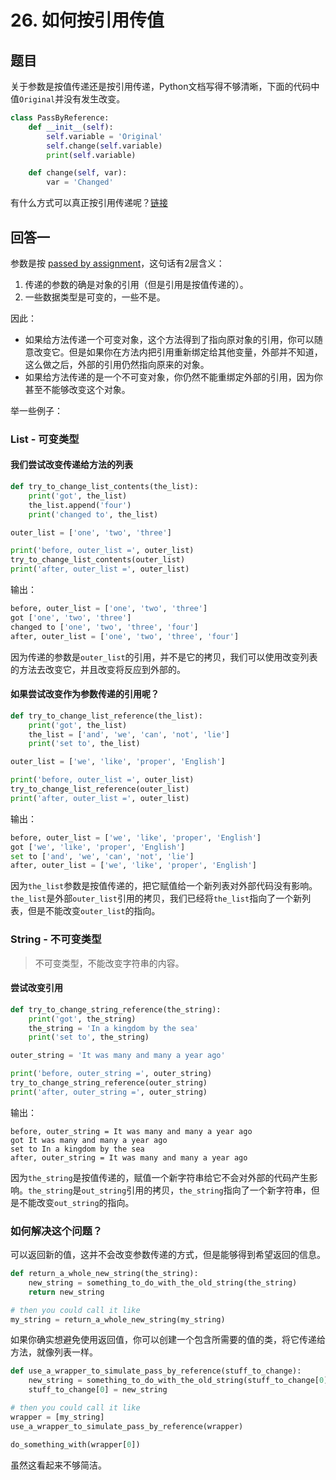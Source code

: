 # 26. 如何按引用传值

## 题目

关于参数是按值传递还是按引用传递，Python文档写得不够清晰，下面的代码中值`Original`并没有发生改变。

```python
class PassByReference:
    def __init__(self):
        self.variable = 'Original'
        self.change(self.variable)
        print(self.variable)

    def change(self, var):
        var = 'Changed'
```

有什么方式可以真正按引用传递呢？[链接](https://stackoverflow.com/questions/986006/how-do-i-pass-a-variable-by-reference)

## 回答一

参数是按 [passed by assignment](http://docs.python.org/3/faq/programming.html#how-do-i-write-a-function-with-output-parameters-call-by-reference)，这句话有2层含义：

1. 传递的参数的确是对象的引用（但是引用是按值传递的）。
2. 一些数据类型是可变的，一些不是。

因此：

- 如果给方法传递一个可变对象，这个方法得到了指向原对象的引用，你可以随意改变它。但是如果你在方法内把引用重新绑定给其他变量，外部并不知道，这么做之后，外部的引用仍然指向原来的对象。
- 如果给方法传递的是一个不可变对象，你仍然不能重绑定外部的引用，因为你甚至不能够改变这个对象。

举一些例子：

### List - 可变类型

#### 我们尝试改变传递给方法的列表

```python
def try_to_change_list_contents(the_list):
    print('got', the_list)
    the_list.append('four')
    print('changed to', the_list)

outer_list = ['one', 'two', 'three']

print('before, outer_list =', outer_list)
try_to_change_list_contents(outer_list)
print('after, outer_list =', outer_list)
```

输出：

```python
before, outer_list = ['one', 'two', 'three']
got ['one', 'two', 'three']
changed to ['one', 'two', 'three', 'four']
after, outer_list = ['one', 'two', 'three', 'four']
```

因为传递的参数是`outer_list`的引用，并不是它的拷贝，我们可以使用改变列表的方法去改变它，并且改变将反应到外部的。

#### 如果尝试改变作为参数传递的引用呢？

```python
def try_to_change_list_reference(the_list):
    print('got', the_list)
    the_list = ['and', 'we', 'can', 'not', 'lie']
    print('set to', the_list)

outer_list = ['we', 'like', 'proper', 'English']

print('before, outer_list =', outer_list)
try_to_change_list_reference(outer_list)
print('after, outer_list =', outer_list)
```

输出：

```python
before, outer_list = ['we', 'like', 'proper', 'English']
got ['we', 'like', 'proper', 'English']
set to ['and', 'we', 'can', 'not', 'lie']
after, outer_list = ['we', 'like', 'proper', 'English']
```

因为`the_list`参数是按值传递的，把它赋值给一个新列表对外部代码没有影响。`the_list`是外部`outer_list`引用的拷贝，我们已经将`the_list`指向了一个新列表，但是不能改变`outer_list`的指向。

### String - 不可变类型

> 不可变类型，不能改变字符串的内容。

#### 尝试改变引用

```python
def try_to_change_string_reference(the_string):
    print('got', the_string)
    the_string = 'In a kingdom by the sea'
    print('set to', the_string)

outer_string = 'It was many and many a year ago'

print('before, outer_string =', outer_string)
try_to_change_string_reference(outer_string)
print('after, outer_string =', outer_string)
```

输出：

```shell
before, outer_string = It was many and many a year ago
got It was many and many a year ago
set to In a kingdom by the sea
after, outer_string = It was many and many a year ago
```

因为`the_string`是按值传递的，赋值一个新字符串给它不会对外部的代码产生影响。`the_string`是`out_string`引用的拷贝，`the_string`指向了一个新字符串，但是不能改变`out_string`的指向。

### 如何解决这个问题？

可以返回新的值，这并不会改变参数传递的方式，但是能够得到希望返回的信息。

```python
def return_a_whole_new_string(the_string):
    new_string = something_to_do_with_the_old_string(the_string)
    return new_string

# then you could call it like
my_string = return_a_whole_new_string(my_string)
```

如果你确实想避免使用返回值，你可以创建一个包含所需要的值的类，将它传递给方法，就像列表一样。

```python
def use_a_wrapper_to_simulate_pass_by_reference(stuff_to_change):
    new_string = something_to_do_with_the_old_string(stuff_to_change[0])
    stuff_to_change[0] = new_string

# then you could call it like
wrapper = [my_string]
use_a_wrapper_to_simulate_pass_by_reference(wrapper)

do_something_with(wrapper[0])
```

虽然这看起来不够简洁。
